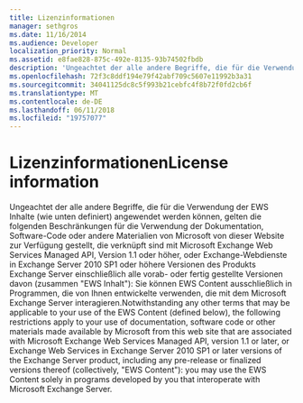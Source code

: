 ```yaml
---
title: Lizenzinformationen
manager: sethgros
ms.date: 11/16/2014
ms.audience: Developer
localization_priority: Normal
ms.assetid: e8fae828-875c-492e-8135-93b74502fbdb
description: 'Ungeachtet der alle andere Begriffe, die für die Verwendung der EWS Inhalte (wie unten definiert) angewendet werden können, gelten die folgenden Beschränkungen für die Verwendung der Dokumentation, Software-Code oder andere Materialien von Microsoft von dieser Website zur Verfügung gestellt, die verknüpft sind mit Microsoft Exchange Web Services Managed API, Version 1.1 oder höher oder Exchange-Webdienste in Exchange Server 2010 SP1 oder höhere Versionen des Produkts Exchange Server, einschließlich alle vorab- oder fertig gestellte Versionen davon (zusammengefasster Form EWS Inhalt): Sie EWS-Content können ausschließlich in Programmen, die von Ihnen entwickelte, die mit dem Microsoft Exchange Server interagieren.'
ms.openlocfilehash: 72f3c8ddf194e79f42abf709c5607e11992b3a31
ms.sourcegitcommit: 34041125dc8c5f993b21cebfc4f8b72f0fd2cb6f
ms.translationtype: MT
ms.contentlocale: de-DE
ms.lasthandoff: 06/11/2018
ms.locfileid: "19757077"
---
```

# <a name="license-information"></a><span data-ttu-id="cdc8b-103">Lizenzinformationen</span><span class="sxs-lookup"><span data-stu-id="cdc8b-103">License information</span></span>

<span data-ttu-id="cdc8b-104">Ungeachtet der alle andere Begriffe, die für die Verwendung der EWS Inhalte (wie unten definiert) angewendet werden können, gelten die folgenden Beschränkungen für die Verwendung der Dokumentation, Software-Code oder andere Materialien von Microsoft von dieser Website zur Verfügung gestellt, die verknüpft sind mit Microsoft Exchange Web Services Managed API, Version 1.1 oder höher, oder Exchange-Webdienste in Exchange Server 2010 SP1 oder höhere Versionen des Produkts Exchange Server einschließlich alle vorab- oder fertig gestellte Versionen davon (zusammen "EWS Inhalt"): Sie können EWS Content ausschließlich in Programmen, die von Ihnen entwickelte verwenden, die mit dem Microsoft Exchange Server interagieren.</span><span class="sxs-lookup"><span data-stu-id="cdc8b-104">Notwithstanding any other terms that may be applicable to your use of the EWS Content (defined below), the following restrictions apply to your use of documentation, software code or other materials made available by Microsoft from this web site that are associated with Microsoft Exchange Web Services Managed API, version 1.1 or later, or Exchange Web Services in Exchange Server 2010 SP1 or later versions of the Exchange Server product, including any pre-release or finalized versions thereof (collectively, "EWS Content"): you may use the EWS Content solely in programs developed by you that interoperate with Microsoft Exchange Server.</span></span>
  

